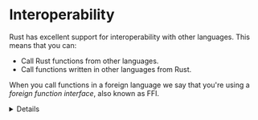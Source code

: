 # Interoperability

Rust has excellent support for interoperability with other languages. This means
that you can:

- Call Rust functions from other languages.
- Call functions written in other languages from Rust.

When you call functions in a foreign language we say that you're using a
_foreign function interface_, also known as FFI.

<details>

- This is a key ability of Rust: compiled code becomes indistinguishable from
  compiled C or C++ code.

- Technically, we say that Rust can be compiled to the same [ABI] (application
  binary interface) as C code.

</details>

[ABI]: https://en.wikipedia.org/wiki/Application_binary_interface
